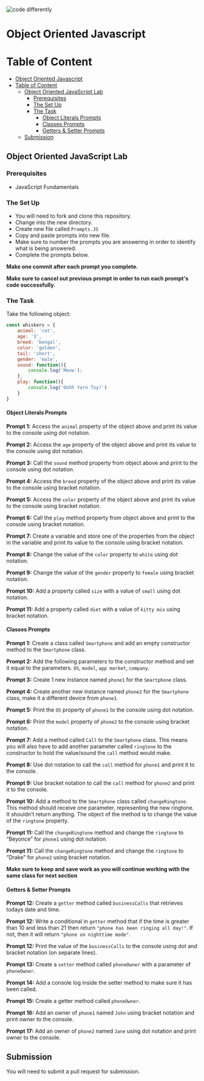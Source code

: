 ![code differently](https://user-images.githubusercontent.com/54545904/91590200-f82ec600-e928-11ea-9433-eea450388abf.png)

# Object Oriented Javascript 

# Table of Content
- [Object Oriented Javascript](#object-oriented-javascript)
- [Table of Content](#table-of-content)
  - [Object Oriented JavaScript Lab](#object-oriented-javascript-lab)
    - [Prerequisites](#prerequisites)
    - [The Set Up](#the-set-up)
    - [The Task](#the-task)
      - [Object Literals Prompts](#object-literals-prompts)
      - [Classes Prompts](#classes-prompts)
      - [Getters & Setter Prompts](#getters--setter-prompts)
  - [Submission](#submission)

## Object Oriented JavaScript Lab

### Prerequisites
* JavaScript Fundamentals

### The Set Up
- You will need to fork and clone this repository.
- Change into the new directory.
- Create new file called `Prompts.JS`
- Copy and paste prompts into new file.
- Make sure to number the prompts you are answering in order to identify what is being answered.
- Complete the prompts below.
  
**Make one commit after each prompt you complete.**

**Make sure to cancel out previous prompt in order to run each prompt's code successfully.**

### The Task
Take the following object:
```js
const whiskers = {
    animal: 'cat',
    age: '3',
    breed: 'bengal',
    color: 'golden',
    tail: 'short',
    gender: 'male',
    sound: function(){
        console.log('Meow');
    },
    play: function(){
        console.log('Oohh Yarn Toy!')
    }
}
```

#### Object Literals Prompts

**Prompt 1:** Access the `animal` property of the object above and print its value to the console using dot notation.

**Prompt 2:** Access the `age` property of the object above and print its value to the console using dot notation. 

**Prompt 3:** Call the `sound` method property from object above and print to the console using dot notation.

**Prompt 4:** Access the `breed` property of the object above and print its value to the console using bracket notation.

**Prompt 5:** Access the `color` property of the object above and print its value to the console using bracket notation. 

**Prompt 6:** Call the `play` method property from object above and print to the console using bracket notation.

**Prompt 7:** Create a variable and store one of the properties from the object in the variable and print its value to the console using bracket notation.

**Prompt 8:** Change the value of the `color` property to `white` using dot notation.

**Prompt 9:** Change the value of the `gender` property to `female` using bracket notation.

**Prompt 10:** Add a property called `size` with a value of `small` using dot notation.

**Prompt 11:** Add a property called `diet` with a value of `kitty mix` using bracket notation.

#### Classes Prompts

**Prompt 1:** Create a class called `Smartphone` and add an empty constructor method to the `Smartphone` class.

**Prompt 2:** Add the following parameters to the constructor method and set it equal to the parameters. `OS`, `model`, `app market`, `company`.

**Prompt 3:** Create 1 new instance named `phone1` for the `Smartphone` class.

**Prompt 4:** Create another new instance named `phone2` for the `Smartphone` class, make it a different device from `phone1`.

**Prompt 5:** Print the `OS` property of `phone1` to the console using dot notation.

**Prompt 6:** Print the `model` property of `phone2` to the console using bracket notation.

**Prompt 7:** Add a method called `Call` to the `Smartphone` class. This means you will also have to add another parameter called `ringtone` to the constructor to hold the value/sound the `call` method would make.

**Prompt 8:** Use dot notation to call the `call` method for `phone1` and print it to the console.

**Prompt 9:** Use bracket notation to call the `call` method for `phone2` and print it to the console.

**Prompt 10:** Add a method to the `Smartphone` class called `changeRingtone`. This method should receive one parameter, representing the new ringtone. It shouldn’t return anything. The object of the method is to change the value of the `ringtone` property.

**Prompt 11:** Call the `changeRingtone` method and change the `ringtone` to “Beyonce” for `phone1` using dot notation.

**Prompt 11:** Call the `changeRingtone` method and change the `ringtone` to “Drake” for `phone2` using bracket notation.

**Make sure to keep and save work as you will continue working with the same class for next section**

#### Getters & Setter Prompts

**Prompt 12:** Create a `getter` method called `businessCalls` that retrieves todays date and time. 

**Prompt 12:** Write a conditional in `getter` method that if the time is greater than 10 and less than 21 then return `"phone has been ringing all day!"`. If not, then it will return `"phone on nighttime mode"`.

**Prompt 12:** Print the value of the `businessCalls` to the console using dot and bracket notation (on separate lines).

**Prompt 13:** Create a `setter` method called `phoneOwner` with a parameter of `phoneOwner`. 

**Prompt 14:** Add a console log inside the setter method to make sure it has been called.

**Prompt 15:** Create a getter method called `phoneOwner`.

**Prompt 16:** Add an owner of `phone1` named `John` using bracket notation and print owner to the console.

**Prompt 17:** Add an owner of `phone2` named `Jane` using dot notation and print owner to the console.

## Submission
You will need to submit a pull request for submission.